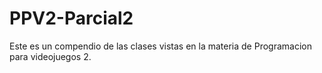 # PPV2-Parcial2
Este es un compendio de las clases vistas en la materia de Programacion para videojuegos 2.
